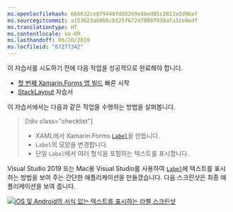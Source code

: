```yaml
---
ms.openlocfilehash: 666632ce879440fd05269e86ed05c2813a2d96af
ms.sourcegitcommit: a153623a69b5cb125f672df8007838afa32e9edf
ms.translationtype: HT
ms.contentlocale: ko-KR
ms.lasthandoff: 06/20/2019
ms.locfileid: "67277342"
---
```

이 자습서를 시도하기 전에 다음 작업을 성공적으로 완료해야 합니다.

- [첫 번째 Xamarin.Forms 앱 빌드](~/get-started/first-app/index.md) 빠른 시작
- [StackLayout](~/get-started/tutorials/stacklayout/index.yml) 자습서

이 자습서에서는 다음과 같은 작업을 수행하는 방법을 살펴봅니다.

> [!div class="checklist"]
> - XAML에서 Xamarin.Forms [`Label`](xref:Xamarin.Forms.Label)을 만듭니다.
> - `Label`의 모양을 변경합니다.
> - 단일 `Label`에서 여러 형식을 포함하는 텍스트를 표시합니다.

Visual Studio 2019 또는 Mac용 Visual Studio를 사용하여 [`Label`](xref:Xamarin.Forms.Label)에 텍스트를 표시하는 방법을 보여 주는 간단한 애플리케이션을 만들겠습니다. 다음 스크린샷은 최종 애플리케이션을 보여 줍니다.

[![iOS 및 Android의 서식 있는 텍스트를 표시하는 라벨 스크린샷](../images/label-formatted-text.png "서식 있는 텍스트를 사용한 레이블")](../images/label-formatted-text-large.png#lightbox "서식 있는 텍스트를 사용한 레이블")
